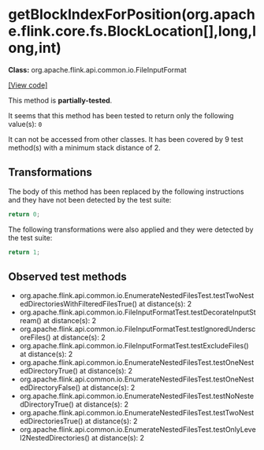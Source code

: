 # getBlockIndexForPosition(org.apache.flink.core.fs.BlockLocation[],long,long,int)

**Class:** org.apache.flink.api.common.io.FileInputFormat

[[View code]](https://github.com/apache/flink/blob/740f711c4ec9c4b7cdefd01c9f64857c345a68a1/flink-core/src/main/java//org/apache/flink/api/common/io/FileInputFormat.java#L657)

This method is **partially-tested**.

It seems that this method has been tested to return only the following value(s): `0`


It can not be accessed from other classes. 
It has been covered by 9 test method(s) with a minimum stack distance of 2.

## Transformations


The body of this method has been replaced by the following instructions and they have not been detected by the test suite:

```Java
return 0;
```

The following transformations were also applied and they were detected by the test suite:

```Java
return 1;
```





## Observed test methods

* org.apache.flink.api.common.io.EnumerateNestedFilesTest.testTwoNestedDirectoriesWithFilteredFilesTrue() at distance(s): 2
* org.apache.flink.api.common.io.FileInputFormatTest.testDecorateInputStream() at distance(s): 2
* org.apache.flink.api.common.io.FileInputFormatTest.testIgnoredUnderscoreFiles() at distance(s): 2
* org.apache.flink.api.common.io.FileInputFormatTest.testExcludeFiles() at distance(s): 2
* org.apache.flink.api.common.io.EnumerateNestedFilesTest.testOneNestedDirectoryTrue() at distance(s): 2
* org.apache.flink.api.common.io.EnumerateNestedFilesTest.testOneNestedDirectoryFalse() at distance(s): 2
* org.apache.flink.api.common.io.EnumerateNestedFilesTest.testNoNestedDirectoryTrue() at distance(s): 2
* org.apache.flink.api.common.io.EnumerateNestedFilesTest.testTwoNestedDirectoriesTrue() at distance(s): 2
* org.apache.flink.api.common.io.EnumerateNestedFilesTest.testOnlyLevel2NestedDirectories() at distance(s): 2

